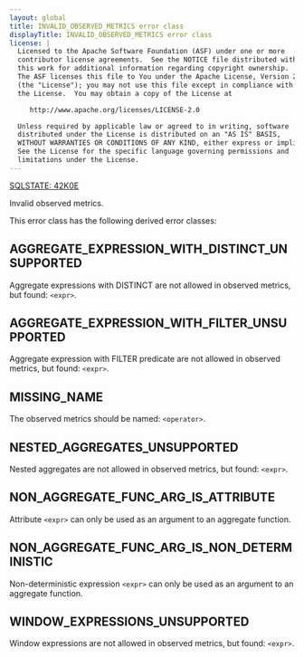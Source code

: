 ```yaml
---
layout: global
title: INVALID_OBSERVED_METRICS error class
displayTitle: INVALID_OBSERVED_METRICS error class
license: |
  Licensed to the Apache Software Foundation (ASF) under one or more
  contributor license agreements.  See the NOTICE file distributed with
  this work for additional information regarding copyright ownership.
  The ASF licenses this file to You under the Apache License, Version 2.0
  (the "License"); you may not use this file except in compliance with
  the License.  You may obtain a copy of the License at

     http://www.apache.org/licenses/LICENSE-2.0

  Unless required by applicable law or agreed to in writing, software
  distributed under the License is distributed on an "AS IS" BASIS,
  WITHOUT WARRANTIES OR CONDITIONS OF ANY KIND, either express or implied.
  See the License for the specific language governing permissions and
  limitations under the License.
---
```


[SQLSTATE: 42K0E](sql-error-conditions-sqlstates.html#class-42-syntax-error-or-access-rule-violation)

Invalid observed metrics.

This error class has the following derived error classes:

## AGGREGATE_EXPRESSION_WITH_DISTINCT_UNSUPPORTED

Aggregate expressions with DISTINCT are not allowed in observed metrics, but found: `<expr>`.

## AGGREGATE_EXPRESSION_WITH_FILTER_UNSUPPORTED

Aggregate expression with FILTER predicate are not allowed in observed metrics, but found: `<expr>`.

## MISSING_NAME

The observed metrics should be named: `<operator>`.

## NESTED_AGGREGATES_UNSUPPORTED

Nested aggregates are not allowed in observed metrics, but found: `<expr>`.

## NON_AGGREGATE_FUNC_ARG_IS_ATTRIBUTE

Attribute `<expr>` can only be used as an argument to an aggregate function.

## NON_AGGREGATE_FUNC_ARG_IS_NON_DETERMINISTIC

Non-deterministic expression `<expr>` can only be used as an argument to an aggregate function.

## WINDOW_EXPRESSIONS_UNSUPPORTED

Window expressions are not allowed in observed metrics, but found: `<expr>`.


